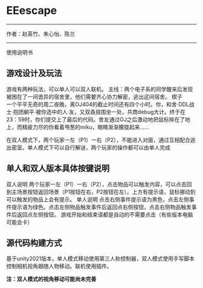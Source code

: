 # EEescape

---

作者：赵英竹、朱心怡、陈兰

---

使用说明书

## 游戏设计及玩法

游戏有两种玩法，可以单人可以双人联机。
主线：两个电子系的同学醒来后发现被困在了一间诡异的宿舍里，他们需要齐心协力解密，逃出这间宿舍。
楔子  
一个平平无奇的周二夜晚，离OJ404的截止时间还有四个小时。你，和舍·DDL战士·抱团躺平·被你选中的人·友，又双叒叕围坐一处，共商debug大计。终于在23：59时，你们提交上了最后的代码。舍友通过OJ之后激动地把鼠标摔在了地上，而精疲力尽的你看着甩葱的miku，眼睛渐渐朦胧起来……

在双人模式下，两个玩家一左（P1）一右（P2），不能进入对面，通过互相配合逃出密室。单人模式下可以自行解谜，两个玩家的操作都可以由单人完成

## 单人和双人版本具体按键说明

双人说明
两个玩家一左（P1）一右（P2），点击物品可以触发内容，可以点击回到主场景按钮返回场景（P1按钮在右，P2按钮在左）。上方有提示语，鼠标挪动到可以触发的物品上会有提示。
单人说明
点击右侧事件提示语为黑色，点击左侧事件提示语为绿色。点击左侧物品触发事件后返回点右侧按钮，点击右侧物品触发事件后返回点左侧按钮。
游戏开始和结束语都是自动的不需要点击（有些版本电脑可能会卡）

## 源代码构建方式

基于unity2021版本，单人模式移动使用第三人称控制器，双人模式使用手写脚本控制相机视角跟随人物移动。联机使用插件。

**注：双人模式的视角移动可能尚未完善** 
